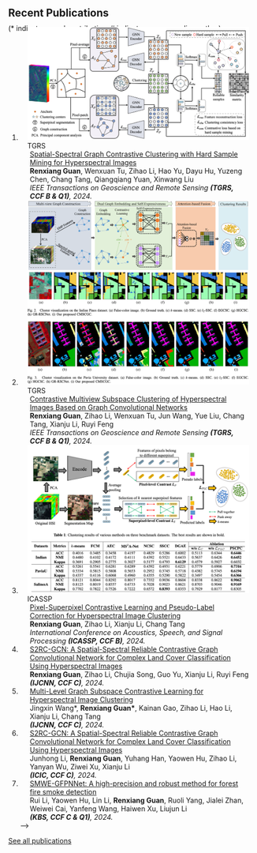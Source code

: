 <h2 id="publications" style="margin: 2px 0px -15px;">Recent Publications</h2>


<p style="margin: 25px 0px -25px;">(* indicates equal contribution, # indicates corresponding author)</p>

<div class="publications">
<ol class="bibliography">

<li>
<div class="pub-row">

  <div class="col-sm-3 abbr" style="position: relative;padding-right: 15px;padding-left: 15px;">
    <img src="assets/img/publications/SSGCC.png" class="teaser img-fluid z-depth-1">
    <abbr class="badge">TGRS</abbr>
  </div>

  <div class="col-sm-9" style="position: relative;padding-right: 15px;padding-left: 20px;">
    <div class="title"><a href="https://ieeexplore.ieee.org/document/10684766">Spatial-Spectral Graph Contrastive Clustering with Hard Sample Mining for Hyperspectral Images</a></div>
    <div class="author"><strong>Renxiang Guan</strong>, Wenxuan Tu, Zihao Li, Hao Yu, Dayu Hu, Yuzeng Chen, Chang Tang, Qiangqiang Yuan, Xinwang Liu</div>
    <div class="periodical"><em>IEEE Transactions on Geoscience and Remote Sensing <strong>(TGRS, CCF B & Q1)</strong>, 2024.</em></div>
  </div>
</div>
</li>

<li>
<div class="pub-row">

  <div class="col-sm-3 abbr" style="position: relative;padding-right: 15px;padding-left: 15px;">
    <img src="assets/img/publications/CMSCGC.png" class="teaser img-fluid z-depth-1">
    <abbr class="badge">TGRS</abbr>
  </div>

  <div class="col-sm-9" style="position: relative;padding-right: 15px;padding-left: 20px;">
    <div class="title"><a href="https://ieeexplore.ieee.org/document/10445484">Contrastive Multiview Subspace Clustering of Hyperspectral Images Based on Graph Convolutional Networks</a></div>
    <div class="author"><strong>Renxiang Guan</strong>, Zihao Li, Wenxuan Tu, Jun Wang, Yue Liu, Chang Tang, Xianju Li, Ruyi Feng</div>
    <div class="periodical"><em>IEEE Transactions on Geoscience and Remote Sensing <strong>(TGRS, CCF B & Q1)</strong>, 2024.</em></div>
  </div>
</div>
</li>

<li>
<div class="pub-row">
  
  <div class="col-sm-3 abbr" style="position: relative;padding-right: 15px;padding-left: 15px;">
    <img src="assets/img/publications/PSCPC.png" class="teaser img-fluid z-depth-1">
    <abbr class="badge">ICASSP</abbr>
  </div>

  <div class="col-sm-9" style="position: relative;padding-right: 15px;padding-left: 20px;">
    <div class="title"><a href="https://ieeexplore.ieee.org/document/10445484">Pixel-Superpixel Contrastive Learning and Pseudo-Label Correction for Hyperspectral Image Clustering</a></div>
    <div class="author"><strong>Renxiang Guan</strong>, Zihao Li, Xianju Li, Chang Tang</div>
    <div class="periodical"><em>International Conference on Acoustics, Speech, and Signal Processing <strong>(ICASSP, CCF B)</strong>, 2024.</em></div>
  </div>
</div>
</li>


<li>
<div class="pub-row">
  <div class="col-sm-12" style="position: relative;padding-right: 15px;padding-left: 20px;">
    <div class="title"><a href="https://arxiv.org/pdf/2404.00964">S2RC-GCN: A Spatial-Spectral Reliable Contrastive Graph Convolutional Network for Complex Land Cover Classification Using Hyperspectral Images</a></div>
    <div class="author"><strong>Renxiang Guan</strong>, Zihao Li, Chujia Song, Guo Yu, Xianju Li, Ruyi Feng</div>
    <div class="periodical"><em><strong>(IJCNN, CCF C)</strong>, 2024.</em></div>
  </div>
</div>
</li>

<li>
<div class="pub-row">
  <div class="col-sm-12" style="position: relative;padding-right: 15px;padding-left: 20px;">
    <div class="title"><a href="https://arxiv.org/pdf/2404.05211">Multi-Level Graph Subspace Contrastive Learning for Hyperspectral Image Clustering</a></div>
    <div class="author">Jingxin Wang*, <strong>Renxiang Guan*</strong>, Kainan Gao, Zihao Li, Hao Li, Xianju Li, Chang Tang</div>
    <div class="periodical"><em><strong>(IJCNN, CCF C)</strong>, 2024.</em></div>
  </div>
</div>
</li>

<li>
<div class="pub-row">
  <div class="col-sm-12" style="position: relative;padding-right: 15px;padding-left: 20px;">
    <div class="title"><a href="https://link.springer.com/chapter/10.1007/978-981-97-5597-4_16">S2RC-GCN: A Spatial-Spectral Reliable Contrastive Graph Convolutional Network for Complex Land Cover Classification Using Hyperspectral Images</a></div>
    <div class="author">Junhong Li, <strong>Renxiang Guan</strong>, Yuhang Han, Yaowen Hu, Zihao Li, Yanyan Wu, Ziwei Xu, Xianju Li</div>
    <div class="periodical"><em><strong>(ICIC, CCF C)</strong>, 2024.</em></div>
  </div>
</div>
</li>

<li>
<div class="pub-row">
  <div class="col-sm-12" style="position: relative;padding-right: 15px;padding-left: 20px;">
    <div class="title"><a href="http">SMWE-GFPNNet: A high-precision and robust method for forest fire smoke detection</a></div>
    <div class="author">Rui Li, Yaowen Hu, Lin Li, <strong>Renxiang Guan</strong>, Ruoli Yang, Jialei Zhan, Weiwei Cai, Yanfeng Wang, Haiwen Xu, Liujun Li</div>
    <div class="periodical"><em><strong>(KBS, CCF C & Q1)</strong>, 2024.</em></div>
  </div>
</div>
</li> -->

<!-- 
<li>
<div class="pub-row">
  <div class="col-sm-12" style="position: relative;padding-right: 15px;padding-left: 20px;">
    <div class="title"><a href="http">SMWE-GFPNNet: A high-precision and robust method for forest fire smoke detection</a></div>
    <div class="author">Rui Li, Yaowen Hu, Lin Li, <strong>Renxiang Guan</strong>, Ruoli Yang, Jialei Zhan, Weiwei Cai, Yanfeng Wang, Haiwen Xu, Liujun Li</div>
    <div class="periodical"><em><strong>(KBS, CCF C & Q1)</strong>, 2024.</em></div>
  </div>
</div>
</li> -->
</ol>
<p style="margin: 0px 0px 40px;"><a href="https://scholar.google.com.hk/citations?user=V7ZiJtUAAAAJ&hl=zh-CN&oi=ao">See all publications</a></p>

</div>

